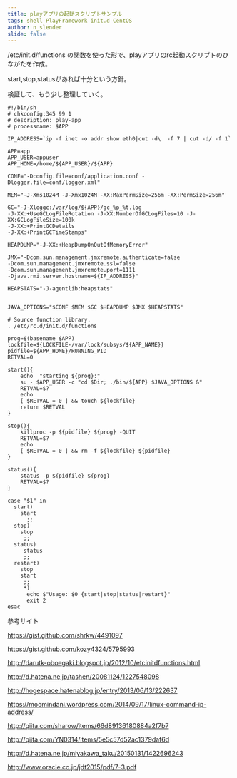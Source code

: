 ```yaml
---
title: playアプリの起動スクリプトサンプル
tags: shell PlayFramework init.d CentOS
author: n_slender
slide: false
---
```

/etc/init.d/functions の関数を使った形で、playアプリのrc起動スクリプトのひながたを作成。

start,stop,statusがあれば十分という方針。

検証して、もう少し整理していく。

```lang:play-app
#!/bin/sh
# chkconfig:345 99 1
# description: play-app 
# processname: $APP

IP_ADDRESS=`ip -f inet -o addr show eth0|cut -d\  -f 7 | cut -d/ -f 1`

APP=app
APP_USER=appuser
APP_HOME=/home/${APP_USER}/${APP}

CONF="-Dconfig.file=conf/application.conf -Dlogger.file=conf/logger.xml"

MEM="-J-Xms1024M -J-Xmx1024M -XX:MaxPermSize=256m -XX:PermSize=256m"

GC="-J-Xloggc:/var/log/${APP}/gc_%p_%t.log 
-J-XX:+UseGCLogFileRotation -J-XX:NumberOfGCLogFiles=10 -J-XX:GCLogFileSize=100k 
-J-XX:+PrintGCDetails 
-J-XX:+PrintGCTimeStamps"

HEAPDUMP="-J-XX:+HeapDumpOnOutOfMemoryError"

JMX="-Dcom.sun.management.jmxremote.authenticate=false 
-Dcom.sun.management.jmxremote.ssl=false 
-Dcom.sun.management.jmxremote.port=1111
-Djava.rmi.server.hostname=${IP_ADDRESS}"

HEAPSTATS="-J-agentlib:heapstats"


JAVA_OPTIONS="$CONF $MEM $GC $HEAPDUMP $JMX $HEAPSTATS"

# Source function library.
. /etc/rc.d/init.d/functions

prog=$(basename $APP)
lockfile=${LOCKFILE-/var/lock/subsys/${APP_NAME}}
pidfile=${APP_HOME}/RUNNING_PID
RETVAL=0

start(){
    echo  "starting ${prog}:"
    su - $APP_USER -c "cd $Dir; ./bin/${APP} $JAVA_OPTIONS &"
    RETVAL=$?
    echo
    [ $RETVAL = 0 ] && touch ${lockfile}
    return $RETVAL
}

stop(){
    killproc -p ${pidfile} ${prog} -QUIT
    RETVAL=$?
    echo
    [ $RETVAL = 0 ] && rm -f ${lockfile} ${pidfile}
}

status(){
    status -p ${pidfile} ${prog}
    RETVAL=$?
}

case "$1" in
  start)
    start
      ;;
  stop)
    stop
     ;;
  status)
     status
     ;;
  restart)
    stop
    start
     ;;
     *)
      echo $"Usage: $0 {start|stop|status|restart}"
      exit 2
esac
```

参考サイト

https://gist.github.com/shrkw/4491097

https://gist.github.com/kozy4324/5795993

http://darutk-oboegaki.blogspot.jp/2012/10/etcinitdfunctions.html

http://d.hatena.ne.jp/tashen/20081124/1227548098

http://hogespace.hatenablog.jp/entry/2013/06/13/222637

https://moomindani.wordpress.com/2014/09/17/linux-command-ip-address/

http://qiita.com/sharow/items/66d89136180884a2f7b7

http://qiita.com/YN0314/items/5e5c57d52ac1379daf6d

http://d.hatena.ne.jp/miyakawa_taku/20150131/1422696243

http://www.oracle.co.jp/jdt2015/pdf/7-3.pdf

